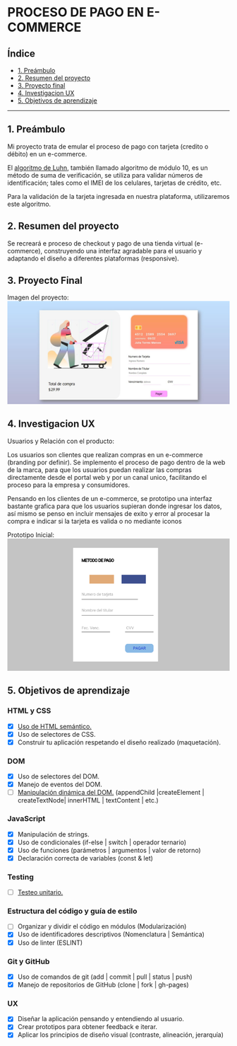 # PROCESO DE PAGO EN E-COMMERCE

## Índice

* [1. Preámbulo](#1-preámbulo)
* [2. Resumen del proyecto](#2-resumen-del-proyecto)
* [3. Proyecto final](#3-proyecto-final)
* [4. Investigacion UX](#4-investigacion-ux)
* [5. Objetivos de aprendizaje](#5-objetivos-de-aprendizaje)
***

## 1. Preámbulo

Mi proyecto trata de emular el proceso de pago con tarjeta (credito o débito) en un e-commerce.

El [algoritmo de Luhn](https://es.wikipedia.org/wiki/Algoritmo_de_Luhn),
también llamado algoritmo de módulo 10, es un método de suma de verificación,
se utiliza para validar números de identificación; tales como el IMEI de los
celulares, tarjetas de crédito, etc.

Para la validación de la tarjeta ingresada en nuestra plataforma, utilizaremos este algoritmo.

## 2. Resumen del proyecto

Se recreará e proceso de checkout y pago de una tienda virtual (e-commerce), construyendo una interfaz agradable para el usuario y adaptando el diseño a diferentes plataformas (responsive).

## 3. Proyecto Final

Imagen del proyecto:
<img src="\recursos\proyecto.JPG" alt="Mi proyecto"/>

## 4. Investigacion UX

Usuarios y Relación con el producto:

Los usuarios son clientes que realizan compras en un e-commerce (branding por definir). Se implemento el proceso de pago dentro de la web de la marca, para que los usuarios puedan realizar las compras directamente desde el portal web y por un canal unico, facilitando el proceso para la empresa y consumidores.

Pensando en los clientes de un e-commerce, se prototipo una interfaz bastante grafica para que los usuarios supieran donde ingresar los datos, así mismo se penso en incluir mensajes de exito y error al procesar la compra e indicar si la tarjeta es valida o no mediante iconos

Prototipo Inicial:
<img src="\recursos\prototipo.png" alt="Mi prototipo"/>

## 5. Objetivos de aprendizaje

### HTML y CSS

* [X] [Uso de HTML semántico.](https://developer.mozilla.org/en-US/docs/Glossary/Semantics#Semantics_in_HTML)
* [X] Uso de selectores de CSS.
* [X] Construir tu aplicación respetando el diseño realizado (maquetación).

### DOM

* [X] Uso de selectores del DOM.
* [X] Manejo de eventos del DOM.
* [ ] [Manipulación dinámica del DOM.](https://developer.mozilla.org/es/docs/Referencia_DOM_de_Gecko/Introducci%C3%B3n)
(appendChild |createElement | createTextNode| innerHTML | textContent | etc.)

### JavaScript

* [X] Manipulación de strings.
* [X] Uso de condicionales (if-else | switch | operador ternario)
* [X] Uso de funciones (parámetros | argumentos | valor de retorno)
* [X] Declaración correcta de variables (const & let)

### Testing

* [ ] [Testeo unitario.](https://jestjs.io/docs/es-ES/getting-started)

### Estructura del código y guía de estilo

* [ ] Organizar y dividir el código en módulos (Modularización)
* [X] Uso de identificadores descriptivos (Nomenclatura | Semántica)
* [X] Uso de linter (ESLINT)

### Git y GitHub

* [X] Uso de comandos de git (add | commit | pull | status | push)
* [X] Manejo de repositorios de GitHub (clone | fork | gh-pages)

### UX

* [X] Diseñar la aplicación pensando y entendiendo al usuario.
* [X] Crear prototipos para obtener feedback e iterar.
* [X] Aplicar los principios de diseño visual (contraste, alineación, jerarquía)
